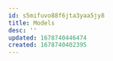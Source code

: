 ```yaml
---
id: s5mifuvo88f6jta3yaa5jy8
title: Models
desc: ''
updated: 1678740446474
created: 1678740402395
---
```

